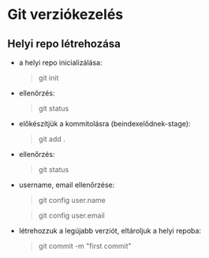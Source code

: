 # Git verziókezelés

## Helyi repo létrehozása

- a helyi repo inicializálása:
    > git init
- ellenőrzés:
    > git status
- előkészítjük a kommitolásra (beindexelődnek-stage):
    > git add .
- ellenőrzés:
    > git status
- username, email ellenőrzése:
    > git config user.name

    >git config user.email
- létrehozzuk a legújabb verziót, eltároljuk a helyi repoba:
    > git commit -m "first commit"